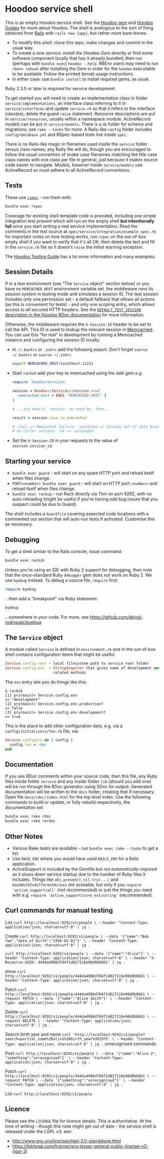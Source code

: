 # Hoodoo service shell

This is an empty Hoodoo service shell. See the [Hoodoo gem](https://github.com/LoyaltyNZ/hoodoo/) and [Hoodoo Guides](https://loyaltynz.github.io/hoodoo/) for more about Hoodoo. The shell is analogous to the sort of thing obtained from [Rails](http://rubyonrails.org) with `rails new {app}`, but rather more bare-bones.

* To modify this *shell*: clone this repo, make changes and commit in the usual way.
* To create a *new service*: *install the Hoodoo Gem* directly or find some software component locally that has it already bundled; then run (perhaps with `bundle exec`) `hoodoo --help`. RBEnv users may need to run `rbenv rehash` after installing the Gem in order for the `hoodoo` executable to be available. Follow the printed (terse) usage instructions.
* In either case: use `bundle install` to install required gems, as usual.

Ruby 2.3.5 or later is _required_ for service development.

To get started you will need to create an implementation class in folder `service/implementations`, an interface class referring to it in `service/interfaces` and update `service.rb` so that it refers to the interface class(es); delete the guard `raise` statement. Resource descriptions are put in `service/resources`, usually within a namespace module. ActiveRecord models can be put in `service/models`. There is a `db` folder for schema and migrations; see `rake --tasks` for more. A Rails-like `config` folder includes `config/database.yml` and RSpec-based tests live inside `spec`.

There is no Rails-like magic in filenames used inside the `service` folder versus class names; any Ruby file will do, though you are encouraged to follow the usual convention of snake case filenames matching the title case class names with one class per file in general, just because it makes source code easier to navigate. *Models, however* inside `service/models` use ActiveRecord so must adhere to all ActiveRecord conventions.



## Tests

These use [`rspec`](http://rspec.info) - run them with:

```sh
bundle exec rspec
```

Coverage for existing shell template code is provided, including one simple integration test present which will run on the empty shell **but intentionally fail** once you start writing a real service implementation. Read the comments in the test source at `spec/service/integration/example_spec.rb` for important notes on how testing works, run `rspec` on the out-of-box empty shell if you want to verify that it's all OK, then delete the test and fill in the `service.rb` file so it doesn't `raise` the initial warning exception.

The [Hoodoo Testing Guide](https://loyaltynz.github.io/hoodoo/guides_0900_testing.html) has a lot more information and many examples.



## Session Details

If in a test environment (see "The `Service` object" section below) or you have no `MEMCACHED_HOST` environment variable set, the middleware runs its session system in testing mode and simulates a session ID. The test session includes only one permission set - a default fallback that *allows* all actions (as this is convenient for tests) - and only one scoping entry, which allows access to *all* secured HTTP headers. See the [`DEFAULT_TEST_SESSION` description in the Hoodoo RDoc documentation](https://cdn.rawgit.com/LoyaltyNZ/hoodoo/master/docs/rdoc/classes/Hoodoo/Services/Middleware.html#DEFAULT_TEST_SESSION) for more information.

Otherwise, the middleware requires the `X-Session-ID` header to be set to call the API. This ID is used to lookup the relevant session in [Memcached](http://memcached.org). You can use this "for real" in development by running a Memcached instance and configuring the session ID locally:

* In `~/.bashrc` or `.zshrc` add the following export. Don't forget `source ~/.bashrc` or `source ~/.zshrc`

    ```sh
    export MEMCACHED_HOST=localhost:11211
    ```

* Start `racksh` add your key to memcached using the dalli gem e.g.

    ```ruby
    require 'hoodoo/services'

    session = Hoodoo::Services::Session.new(
      :memcached_host = ENV[ 'MEMCACHED_HOST' ]
    )

    # ...and modify 'session' as need be, then...

    result = session.save_to_memcached

    # :fail => Memcached failure; :outdated => already out of date based
    # on Caller version; :ok => succeeded.
    ```

* Set the `X-Session-ID` in your requests to the value of `session.session_id`.



## Starting your service

* `bundle exec guard` - will start on any spare HTTP port and reload itself when files change.
* `PORT=<number> bundle exec guard` - will start on HTTP port `<number>` and reload itself when files change.
* `bundle exec rackup` - run Rack directly via Thin on port 9292, with no auto-reloading (might be useful if you're having odd bug issues that you suspect could be due to Guard).

The shell includes a `Guardfile` covering expected code locations with a commented out section that will auto-run tests if activated. Customise this as necessary.



## Debugging

To get a shell similar to the Rails console, issue command:

```sh
bundle exec racksh
```

Unless you're using an IDE with Ruby 2 support for debugging, then note that the once-standard Ruby `debugger` gem does not work on Ruby 2. We use `byebug` instead. To debug a source file, `require` first:

```ruby
require byebug
```

...then add a "breakpoint" via Ruby statement:

```ruby
byebug
```

...somewhere in your code. For more, see https://github.com/deivid-rodriguez/byebug.



## The `Service` object

A module called `Service` is defined in `environment.rb` and in the out-of-box shell contains configuration items that might be useful.

```ruby
Service.config.root - local filesystem path to service root folder
Service.config.env  - StringInquirer that gives name of development and
                      related methods
```

The `env` entry lets you do things like this:

```
$ racksh
[1] pry(main)> Service.config.env
=> "development"
[2] pry(main)> Service.config.env.production?
=> false
[3] pry(main)> Service.config.env.development?
=> true
```

This is the place to add other configuration data, e.g. via a `config/initializers/foo.rb` file, via:

```ruby
Service.configure do | config |
  config.foo = :bar
end
```



## Documentation

If you use RDoc comments within your source code, then this file, any Ruby files inside folder `service` and any inside folder `lib` (should you add one) will be run through the RDoc generator using SDoc for output. Generated documentation will be written to the `docs` folder, creating that if necessary. Open file `docs/rdoc/index.html` for the top level index. Use the following commands to build or update, or fully rebuild respectively, the documentation set:

```sh
bundle exec rake rdoc
bundle exec rake rerdoc
```



## Other Notes

* Various Rake tasks are available - run `bundle exec rake --tasks` to get a list.
* Use `RACK_ENV` where you would have used `RAILS_ENV` for a Rails application.
* ActiveSupport is included by the Gemfile but *not automatically required* as it slows down service startup due to the number of Ruby files it includes. Things like `obj.present?`, `nil.try(...)` and `HashWithIndifferentAccess` _are_ available, but only if you `require 'active_support/all'` (not recommended) or just the things you need with e.g. `require 'active_support/core_ext/string'` (recommended).


## Curl commands for manual testing

List
`curl http://localhost:9292/v1/people \
     --header "Content-Type: application/json; charset=utf-8" | jq .`

Create
`curl http://localhost:9292/v1/people \
     --data '{"name":"Bob Two","date_of_birth":"1956-02-01"}' \
     --header "Content-Type: application/json; charset=utf-8" | jq .`

`curl http://localhost:9292/v1/people \
     --data '{"name":"Alice"}' \
     --header "Content-Type: application/json; charset=utf-8" \
     --header "X-Resource-UUID: 444da4986d704f1d827116e90d8b6bb1" | jq .`

show
`curl http://localhost:9292/v1/people/444da4986d704f1d827116e90d8b6bb1 \
     --header "Content-Type: application/json; charset=utf-8" | jq .`

Patch
`curl http://localhost:9292/v1/people/444da4986d704f1d827116e90d8b6bb1 \
     --request PATCH \
     --data '{"name":"Alice Smith"}' \
     --header "Content-Type: application/json; charset=utf-8" | jq .`

Delete
`curl http://localhost:9292/v1/people/444da4986d704f1d827116e90d8b6bb1 \
     --request DELETE \
     --header "Content-Type: application/json; charset=utf-8" | jq .`

Search birth year and name
`curl 'http://localhost:9292/v1/people?search=partial_name%3Dalice%26birth_year%3D1975' \
     --header "Content-Type: application/json; charset=utf-8" | jq .`
unrecognised commands:

Post
`curl http://localhost:9292/v1/people \
     --data '{"name":"Alice 2", "something":"unrecognised"}' \
     --header "Content-Type: application/json; charset=utf-8" | jq .`

Patch
`curl http://localhost:9292/v1/people/444da4986d704f1d827116e90d8b6bb1 \
     --request PATCH \
     --data '{"something":"unrecognised"}' \
     --header "Content-Type: application/json; charset=utf-8" | jq .`


List
`curl http://localhost:9292/v1/people`

## Licence

Please see the `LICENSE` file for licence details. This is authoritative. At the time of writing - though this note might get out of date - the service shell is released under the LGPL v3; see:

* http://www.gnu.org/licenses/lgpl-3.0-standalone.html
* https://tldrlegal.com/license/gnu-lesser-general-public-license-v3-(lgpl-3)
